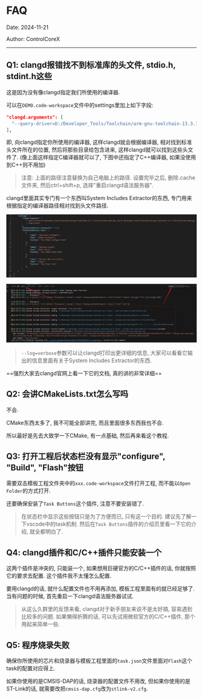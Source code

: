 # FAQ

Date: 2024-11-21

Author: ControlCoreX

---

## Q1: clangd报错找不到标准库的头文件, stdio.h, stdint.h这些

这是因为没有像clangd指定我们所使用的编译器.

可以在`DEMO.code-workspace`文件中的settings里加上如下字段:

```json
"clangd.arguments": [
  "--query-driver=D:/Developer_Tools/Toolchain/arm-gnu-toolchain-13.3.1/bin/arm-none-eabi-gcc.exe"
],
```

即, 向clangd指定你所使用的编译器, 这样clangd就会根据编译器, 相对找到标准头文件所在的位置, 然后将那些目录给包含进来, 这样clangd就可以找到这些头文件了. (像上面这样指定C编译器就可以了, 下图中还指定了C++编译器, 如果没使用到C++则不用加)

> 注意: 上面的路径注意替换为自己电脑上的路径. 设置完毕之后, 删除.cache文件夹, 然后ctrl+shift+p, 选择"重启clangd语法服务器".

clangd里面其实专门有一个东西叫System Includes Extractor的东西, 专门用来根据指定的编译器路径相对找到头文件路径.

![](Picutres/微信图片_20241121230129.jpg)

![](Picutres/微信图片_20241121230141.jpg)

> `--log=verbose`参数可以让clangd打印出更详细的信息, 大家可以看看它输出的信息里面有关于System Includes Extractor的东西.

==强烈大家去clangd官网上看一下它的文档, 真的讲的非常详细==

## Q2: 会讲CMakeLists.txt怎么写吗

不会.

CMake东西太多了, 我不可能全部讲完, 而且里面很多东西我也不会.

所以最好是先去大致学一下CMake, 有一点基础, 然后再来看这个教程.

## Q3: 打开工程后状态栏没有显示"configure", "Build", "Flash"按钮

需要双击模板工程文件夹中的`xxx.code-workspace`文件打开工程, 而不能以`Open Folder`的方式打开.

还要确保安装了`Task Buttons`这个插件, 注意不要安装错了.

> 在状态栏中显示这些按钮只是为了方便而已, 只有这一个目的. 建议先了解一下vscode中的task机制. 然后在`Task Buttons`插件的介绍页里看一下它的介绍, 就全都明白了.

## Q4: clangd插件和C/C++插件只能安装一个

这两个插件是冲突的, 只能装一个, 如果想用巨硬官方的C/C++插件的话, 你就按照它的要求去配置. 这个插件我不太懂怎么配置.

要用clangd的话, 就什么配置文件也不用再添加, 模板工程里面有的就已经足够了.
当有问题的时候, 首先重启一下clangd语法服务器试试.

> 从这么久群里的反馈来看, clangd对于新手朋友来说不是太好搞, 容易遇到比较多的问题. 如果懒得折腾的话, 可以先试用微软官方的C/C++插件, 那个用起来简单一些.

## Q5: 程序烧录失败

确保你所使用的芯片和烧录器与模板工程里面的`task.json`文件里面对`Flash`这个task的配置对应得上.

如果你使用的是CMSIS-DAP的话, 烧录器的配置文件不用改, 但如果你使用的是ST-Link的话, 就需要改把`cmsis-dap.cfg`改为`stlink-v2.cfg`.

